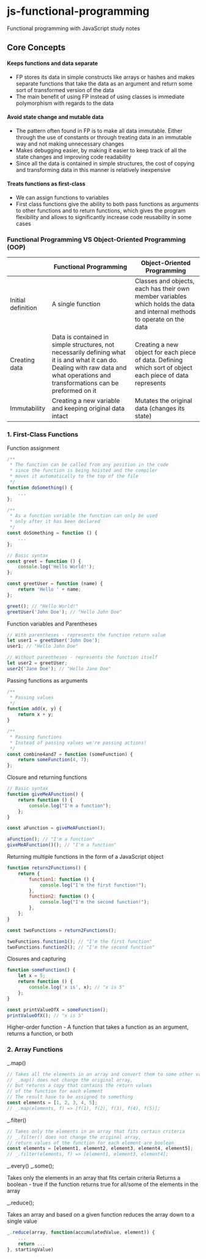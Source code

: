 # js-functional-programming

Functional programming with JavaScript study notes

## Core Concepts

#### Keeps functions and data separate

- FP stores its data in simple constructs like arrays or hashes and makes separate functions that take the data as an argument and return some sort of transformed version of the data
- The main benefit of using FP instead of using classes is immediate polymorphism with regards to the data

#### Avoid state change and mutable data

- The pattern often found in FP is to make all data immutable. Either through the use of constants or through treating data in an immutable way and not making unnecessary changes
- Makes debugging easier, by making it easier to keep track of all the state changes and improving code readability
- Since all the data is contained in simple structures, the cost of copying and transforming data in this manner is relatively inexpensive

#### Treats functions as first-class

- We can assign functions to variables
- First class functions give the ability to both pass functions as arguments to other functions and to return functions, which gives the program flexibility and allows to significantly increase code reusability in some cases

### Functional Programming VS Object-Oriented Programming (OOP)

|                    | Functional Programming                                                                                                                                                               | Object-Oriented Programming                                                                                               |
| ------------------ | ------------------------------------------------------------------------------------------------------------------------------------------------------------------------------------ | ------------------------------------------------------------------------------------------------------------------------- |
| Initial definition | A single function                                                                                                                                                                    | Classes and objects, each has their own member variables which holds the data and internal methods to operate on the data |
| Creating data      | Data is contained in simple structures, not necessarily defining what it is and what it can do. Dealing with raw data and what operations and transformations can be preformed on it | Creating a new object for each piece of data. Defining which sort of object each piece of data represents                 |
| Immutability       | Creating a new variable and keeping original data intact                                                                                                                             | Mutates the original data (changes its state)                                                                             |

### 1. First-Class Functions

Function assignment

```javascript
/**
 * The function can be called from any position in the code
 * since the function is being hoisted and the compiler
 * moves it automatically to the top of the file
 */
function doSomething() {
	...
};

/**
 * As a function variable the function can only be used
 * only after it has been declared
 */
const doSomething = function () {
	...
};
```

```javascript
// Basic syntax
const greet = function () {
	console.log('Hello World!');
};

const greetUser = function (name) {
	return 'Hello ' + name;
};

greet(); // "Hello World!"
greetUser('John Doe'); // "Hello John Doe"
```

Function variables and Parentheses

```javascript
// With parentheses - represents the function return value
let user1 = greetUser('John Doe');
user1; // "Hello John Doe"

// Without parentheses - represents the function itself
let user2 = greetUser;
user2('Jane Doe'); // "Hello Jane Doe"
```

Passing functions as arguments

```javascript
/**
 * Passing values
 */
function add(x, y) {
	return x + y;
}

/**
 * Passing functions
 * Instead of passing values we're passing actions!
 */
const combine4and7 = function (someFunction) {
	return someFunction(4, 7);
};
```

Closure and returning functions

```javascript
// Basic syntax
function giveMeAFunction() {
	return function () {
		console.log("I'm a function");
	};
}

const aFunction = giveMeAFunction();

aFunction(); // "I'm a function"
giveMeAFunction()(); // "I'm a function"
```

Returning multiple functions in the form of a JavaScript object

```javascript
function return2Functions() {
	return {
		function1: function () {
			console.log("I'm the first function!");
		},
		function2: function () {
			console.log("I'm the second function!");
		},
	};
}

const twoFunctions = return2Functions();

twoFunctions.function1(); // "I'm the first function"
twoFunctions.function2(); // "I'm the second function"
```

Closures and capturing

```javascript
function someFunction() {
	let x = 5;
	return function () {
		console.log('x is', x); // "x is 5"
	};
}

const printValueOfX = someFunction();
printValueOfX(); // "x is 5"
```

Higher-order function - A function that takes a function as an argument, returns a function, or both

### 2. Array Functions

\_.map()

```javascript
// Takes all the elements in an array and convert them to some other value
// _.map() does not change the original array,
// but returns a copy that contains the return values
// of the function for each element
// The result have to be assigned to something
const elements = [1, 2, 3, 4, 5];
// _.map(elements, f) => [f(1), f(2), f(3), f(4), f(5)];
```

\_.filter()

```javascript
// Takes only the elements in an array that fits certain criteria
// _.filter() does not change the original array,
// return values of the function for each element are boolean
const elements = [element1, element2, element3, element4, element5];
// _.filter(elements, f) => [element1, element3, element4];
```

\_.every() \_.some();

Takes only the elements in an array that fits certain criteria
Returns a boolean - true if the function returns true for all/some of the elements in the array

\_.reduce();

Takes an array and based on a given function reduces the array down to a single value

```javascript
_.reduce(array, function(accumulatedValue, element)) {
	...
	return ...
}, startingValue)
```
